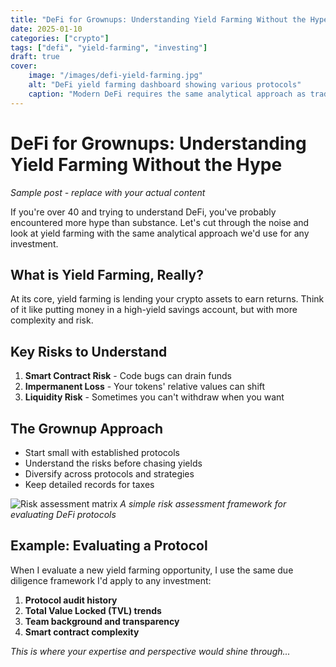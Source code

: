 ```yaml
---
title: "DeFi for Grownups: Understanding Yield Farming Without the Hype"
date: 2025-01-10
categories: ["crypto"]
tags: ["defi", "yield-farming", "investing"]
draft: true
cover:
    image: "/images/defi-yield-farming.jpg"
    alt: "DeFi yield farming dashboard showing various protocols"
    caption: "Modern DeFi requires the same analytical approach as traditional investing"
---
```


# DeFi for Grownups: Understanding Yield Farming Without the Hype

*Sample post - replace with your actual content*

If you're over 40 and trying to understand DeFi, you've probably encountered more hype than substance. Let's cut through the noise and look at yield farming with the same analytical approach we'd use for any investment.

## What is Yield Farming, Really?

At its core, yield farming is lending your crypto assets to earn returns. Think of it like putting money in a high-yield savings account, but with more complexity and risk.

## Key Risks to Understand

1. **Smart Contract Risk** - Code bugs can drain funds
2. **Impermanent Loss** - Your tokens' relative values can shift
3. **Liquidity Risk** - Sometimes you can't withdraw when you want

## The Grownup Approach

- Start small with established protocols
- Understand the risks before chasing yields
- Diversify across protocols and strategies
- Keep detailed records for taxes

![Risk assessment matrix](/images/defi-risk-matrix.png)
*A simple risk assessment framework for evaluating DeFi protocols*

## Example: Evaluating a Protocol

When I evaluate a new yield farming opportunity, I use the same due diligence framework I'd apply to any investment:

1. **Protocol audit history**
2. **Total Value Locked (TVL) trends** 
3. **Team background and transparency**
4. **Smart contract complexity**

*This is where your expertise and perspective would shine through...*